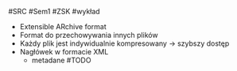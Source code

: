 #SRC #Sem1 #ZSK #wykład 

- Extensible ARchive format
- Format do przechowywania innych plików
- Każdy plik jest indywidualnie kompresowany -> szybszy dostęp
- Nagłówek w formacie XML
	- metadane
	#TODO 